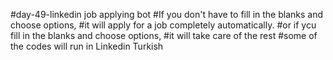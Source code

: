 #day-49-linkedin job applying bot
#If you don't have to fill in the blanks and choose options,
#it will apply for a job completely automatically.
#or if ycu fill in the blanks and choose options,
#it will take care of the rest 
#some of the codes will run in Linkedin Turkish
